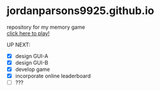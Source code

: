 # jordanparsons9925.github.io
repository for my memory game
<br/>[click here to play!](http://jordanparsons9925.github.io)

UP NEXT:
- [x] design GUI-A
- [x] design GUI-B
- [x] develop game
- [x] incorporate online leaderboard
- [ ] ???

